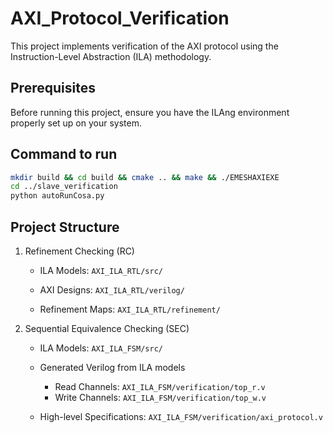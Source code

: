 # AXI_Protocol_Verification

This project implements verification of the AXI protocol using the Instruction-Level Abstraction (ILA) methodology.

## Prerequisites

Before running this project, ensure you have the ILAng environment properly set up on your system.

## Command to run

```bash
mkdir build && cd build && cmake .. && make && ./EMESHAXIEXE
cd ../slave_verification
python autoRunCosa.py
```

## Project Structure
1. Refinement Checking (RC)
   - ILA Models: ``AXI_ILA_RTL/src/``

   - AXI Designs: ``AXI_ILA_RTL/verilog/``

   - Refinement Maps: ``AXI_ILA_RTL/refinement/``

2. Sequential Equivalence Checking (SEC)
   - ILA Models: ``AXI_ILA_FSM/src/``

   - Generated Verilog from ILA models
      - Read Channels: ``AXI_ILA_FSM/verification/top_r.v``
      - Write Channels: ``AXI_ILA_FSM/verification/top_w.v``

   - High-level Specifications: ``AXI_ILA_FSM/verification/axi_protocol.v``

